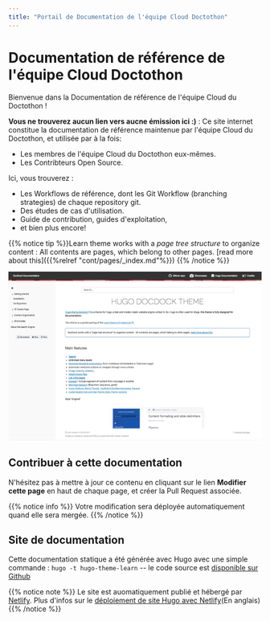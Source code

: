```yaml
---
title: "Portail de Documentation de l'équipe Cloud Doctothon"
---
```


# Documentation de référence de l'équipe Cloud Doctothon

Bienvenue dans la Documentation de référence de l'équipe Cloud du Doctothon !

**Vous ne trouverez aucun lien vers aucne émission ici :)** : Ce site internet constitue la documentation de référence maintenue par l'équipe Cloud du Doctothon, et utilisée par à la fois:
* Les membres de l'équipe Cloud du Doctothon eux-mêmes.
* Les Contribteurs Open Source.

Ici, vous trouverez :
* Les Workflows de référence, dont les Git Workflow (branching strategies) de chaque repository git.
* Des études de cas d'utilisation.
* Guide de contribution, guides d'exploitation,
* et bien plus encore!

{{% notice tip %}}Learn theme works with a _page tree structure_ to organize content : All contents are pages, which belong to other pages. [read more about this]({{%relref "cont/pages/_index.md"%}})
{{% /notice %}}


![Screenshot](https://github.com/matcornic/hugo-theme-learn/raw/master/images/screenshot.png?width=40pc&classes=shadow)

## Contribuer à cette documentation

N'hésitez pas à mettre à jour ce contenu en cliquant sur le lien **Modifier cette page** en haut de chaque page, et créer la Pull Request associée.

{{% notice info %}}
Votre modification sera déployée automatiquement quand elle sera mergée.
{{% /notice %}}

## Site de documentation

Cette documentation statique a été générée avec Hugo avec une simple commande : `hugo -t hugo-theme-learn` -- le code source est [disponible sur Github](https://github.com/matcornic/hugo-theme-learn)

{{% notice note %}}
Le site est auomatiquement publié et hébergé par [Netlify](https://www.netlify.com/). Plus d'infos sur le [déploiement de site Hugo avec Netlify](https://www.netlify.com/blog/2015/07/30/hosting-hugo-on-netlifyinsanely-fast-deploys/)(En anglais)
{{% /notice %}}
